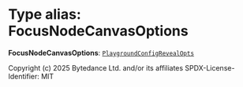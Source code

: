 # Type alias: FocusNodeCanvasOptions

**FocusNodeCanvasOptions**: [`PlaygroundConfigRevealOpts`](/auto-docs/free-layout-editor/interfaces/PlaygroundConfigRevealOpts.md)

Copyright (c) 2025 Bytedance Ltd. and/or its affiliates
SPDX-License-Identifier: MIT
